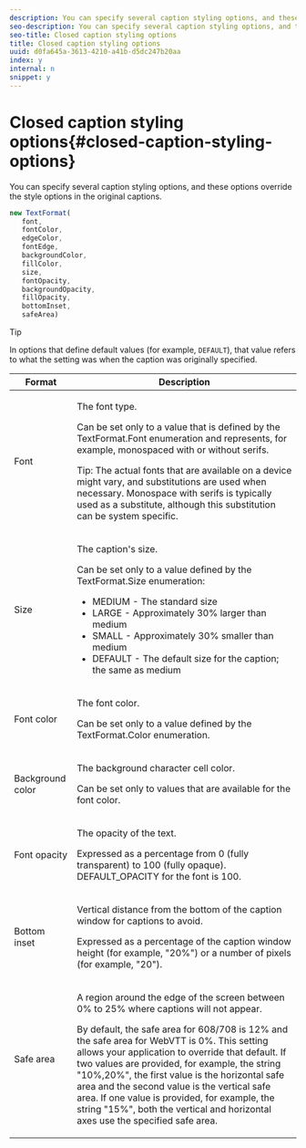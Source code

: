 ```yaml
---
description: You can specify several caption styling options, and these options override the style options in the original captions.
seo-description: You can specify several caption styling options, and these options override the style options in the original captions.
seo-title: Closed caption styling options
title: Closed caption styling options
uuid: d0fa645a-3613-4210-a41b-d5dc247b20aa
index: y
internal: n
snippet: y
---
```


# Closed caption styling options{#closed-caption-styling-options}

You can specify several caption styling options, and these options override the style options in the original captions.

```js
new TextFormat( 
   font,  
   fontColor,  
   edgeColor,  
   fontEdge,  
   backgroundColor,  
   fillColor,  
   size,  
   fontOpacity,  
   backgroundOpacity,  
   fillOpacity, 
   bottomInset, 
   safeArea) 
```

>[!TIP]
>
>In options that define default values (for example, `DEFAULT`), that value refers to what the setting was when the caption was originally specified.

<table frame="all" colsep="1" rowsep="1" id="table_87205DEFEE384AF4AF83952B15E18A42"> 
 <thead> 
  <tr rowsep="1"> 
   <th colname="1" class="entry"> Format </th> 
   <th colname="2" class="entry"> Description </th> 
  </tr> 
 </thead>
 <tbody> 
  <tr rowsep="1"> 
   <td colname="1"> Font </td> 
   <td colname="2"> <p>The font type. </p> <p>Can be set only to a value that is defined by the <span class="codeph"> TextFormat.Font </span> enumeration and represents, for example, monospaced with or without serifs. </p> <p>Tip:  The actual fonts that are available on a device might vary, and substitutions are used when necessary. Monospace with serifs is typically used as a substitute, although this substitution can be system specific. </p> </td> 
  </tr> 
  <tr rowsep="1"> 
   <td colname="1"> Size </td> 
   <td colname="2"> <p>The caption's size. </p> <p> Can be set only to a value defined by the <span class="codeph"> TextFormat.Size </span> enumeration: 
     <ul compact="yes" id="ul_544BFC7A46474A74839477108F1AB1E9"> 
      <li id="li_A592ED46B8DF4D8FAD7AF3BD931A712B"> <span class="codeph"> MEDIUM </span> - The standard size </li> 
      <li id="li_4F8CEDE54965430EB707DD3D5B2E3F87"> <span class="codeph"> LARGE </span> - Approximately 30% larger than medium </li> 
      <li id="li_D78D823883F54D869118BAB58257E377"> <span class="codeph"> SMALL </span> - Approximately 30% smaller than medium </li> 
      <li id="li_9299C13408584A38835F8D91BD048083"> <span class="codeph"> DEFAULT </span> - The default size for the caption; the same as medium </li> 
     </ul> </p> </td> 
  </tr> 
  <tr rowsep="1"> 
   <td colname="1"> Font color </td> 
   <td colname="2"> <p>The font color. </p> <p>Can be set only to a value defined by the <span class="codeph"> TextFormat.Color </span> enumeration. </p> </td> 
  </tr> 
  <tr rowsep="1"> 
   <td colname="1"> Background color </td> 
   <td colname="2"> <p>The background character cell color. </p> <p>Can be set only to values that are available for the font color. </p> </td> 
  </tr> 
  <tr rowsep="1"> 
   <td colname="1"> Font opacity </td> 
   <td colname="2"> <p>The opacity of the text. </p> <p>Expressed as a percentage from 0 (fully transparent) to 100 (fully opaque). <span class="codeph"> DEFAULT_OPACITY </span> for the font is 100. </p> </td> 
  </tr> 
  <tr rowsep="1"> 
   <td colname="1"> Bottom inset </td> 
   <td colname="2"> <p>Vertical distance from the bottom of the caption window for captions to avoid. </p> <p>Expressed as a percentage of the caption window height (for example, "20%") or a number of pixels (for example, "20"). </p> </td> 
  </tr> 
  <tr rowsep="1"> 
   <td colname="1"> Safe area </td> 
   <td colname="2"> <p>A region around the edge of the screen between 0% to 25% where captions will not appear. </p> <p>By default, the safe area for 608/708 is 12% and the safe area for WebVTT is 0%. This setting allows your application to override that default. If two values are provided, for example, the string "10%,20%", the first value is the horizontal safe area and the second value is the vertical safe area. If one value is provided, for example, the string "15%", both the vertical and horizontal axes use the specified safe area. </p> </td> 
  </tr> 
 </tbody> 
</table>

